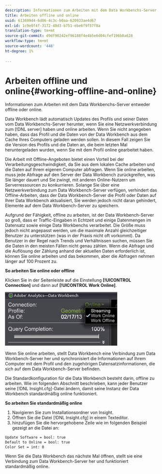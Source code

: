 ```yaml
---
description: Informationen zum Arbeiten mit dem Data Workbenchs-Server entweder offline oder online.
title: Arbeiten offline und online
uuid: 613699d4-6d06-4c3c-b0aa-620933ae4d67
exl-id: 1c9e0f4f-3172-40d3-b751-ebe6f9f57f8a
translation-type: tm+mt
source-git-commit: d9df90242ef96188f4e4b5e6d04cfef196b0a628
workflow-type: tm+mt
source-wordcount: '448'
ht-degree: 1%

---
```


# Arbeiten offline und online{#working-offline-and-online}

Informationen zum Arbeiten mit dem Data Workbenchs-Server entweder offline oder online.

Data Workbench lädt automatisch Updates des Profils und seiner Daten vom Data Workbenchs-Server herunter, wenn Sie eine Netzwerkverbindung zum [!DNL server] haben und online arbeiten. Wenn Sie nicht angegeben haben, dass das Profil und die Daten von der Data Workbench aus dem Cache Ihres Computers geladen werden sollen. In diesem Fall zeigen Sie die Version des Profils und die Daten an, die beim letzten Mal heruntergeladen wurden, wenn Sie mit dem Profil online gearbeitet haben.

Die Arbeit mit Offline-Angeboten bietet einen Vorteil bei der Verarbeitungsgeschwindigkeit, da Sie aus dem lokalen Cache arbeiten und die Daten auf Ihrem eigenen Computer abfragen. Wenn Sie online arbeiten, muss jede Abfrage auf den Server der Data Workbench zurückgreifen, was Sie länger dauert und Sie zwingt, mit anderen Online-Nutzern um Serverressourcen zu konkurrieren. Solange Sie über eine Netzwerkverbindung zum Data Workbench-Server verfügen, verhindert das Offline-Arbeiten, dass der Data Workbench-Server die Profil oder Daten auf Ihrer Data Workbench aktualisiert, Sie werden jedoch nicht daran gehindert, Elemente auf dem Data Workbench-Server zu speichern.

Aufgrund der Fähigkeit, offline zu arbeiten, ist der Data Workbench-Server so groß, dass er Traffic-Eingaben in Echtzeit und einige Datenmengen im Datensatz sowie einige Data Workbenchs verarbeitet. Die Größe muss jedoch nicht angepasst werden, um die maximale Anzahl gleichzeitiger Benutzer zu unterstützen (was in der Praxis nicht oft vorkommt). Da Benutzer in der Regel nach Trends und Verhältnissen suchen, müssen Sie die Daten in den meisten Fällen nicht genau zählen. Wenn die Abfrage und die Auflösung der Zählung anhand der aktuellen Daten erforderlich ist, können Sie online arbeiten und das bekommen, aber die Abfragen nehmen länger auf 100 Prozent zu.

**So arbeiten Sie online oder offline**

Klicken Sie in der Seitenleiste auf die Einstellung **[!UICONTROL Connection]** und dann auf **[!UICONTROL Work Online]**.

![](assets/sidebar_work_online.png)

Wenn Sie online arbeiten, stellt Data Workbench eine Verbindung zum Data Workbench-Server her und synchronisiert die Informationen auf Ihrem Computer mit dem Profil und den zugehörigen Datensatzinformationen, die sich auf dem Data Workbench-Server befinden.

Die Standardkonfiguration für die Data Workbench besteht darin, offline zu arbeiten. Wie im folgenden Abschnitt beschrieben, kann jeder Benutzer seine [!DNL Insight.cfg]-Datei ändern, damit seine Instanz der Data Workbench standardmäßig online funktioniert.

**So arbeiten Sie standardmäßig online**

1. Navigieren Sie zum Installationsordner von Insight.
1. Öffnen Sie die Datei [!DNL Insight.cfg] in einem Texteditor.
1. hinzufügen Sie die hervorgehobene Zeile wie im folgenden Beispiel gezeigt an die Datei an:

```
Update Software = bool: true
Default to Online = bool: true
Color Set = int: 0
```

Wenn Sie die Data Workbench das nächste Mal öffnen, stellt sie eine Verbindung zum Data Workbench-Server her und funktioniert standardmäßig online.
